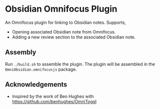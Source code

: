 # Obsidian Omnifocus Plugin

An Omnifocus plugin for linking to Obsidian notes. Supports,

- Opening associated Obsidian note from Omnifocus.
- Adding a new review section to the associated Obsidian note.

## Assembly

Run `./build.sh` to assemble the plugin. The plugin will be assembled in the `OmniObsidian.omnifocusjs` package.

## Acknowledgements

- Inspired by the work of Ben Hughes with https://github.com/benhughes/OmniToggl

